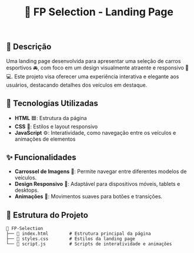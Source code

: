 <h1 align=center>🚗 FP Selection - Landing Page </h1> 
<br>

## 📝 Descrição

Uma landing page desenvolvida para apresentar uma seleção de carros esportivos 🚘, com foco em um design visualmente atraente e responsivo 📱💻. Este projeto visa oferecer uma experiência interativa e elegante aos usuários, destacando detalhes dos veículos em destaque.

## 🔧 Tecnologias Utilizadas

- **HTML** 🟦: Estrutura da página
- **CSS** 🎨: Estilos e layout responsivo
- **JavaScript** ⚙️: Interatividade, como navegação entre os veículos e animações de elementos

## ✨ Funcionalidades

- **Carrossel de Imagens** 📸: Permite navegar entre diferentes modelos de veículos.
- **Design Responsivo** 📐: Adaptável para dispositivos móveis, tablets e desktops.
- **Animações** 🔄: Movimentos suaves para botões e transições.

## 📁 Estrutura do Projeto

```plaintext
📂 FP-Selection
├── 📄 index.html        # Estrutura principal da página
├── 📄 styles.css        # Estilos da landing page
└── 📄 script.js         # Scripts de interatividade e animações
